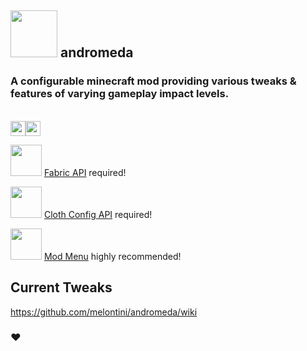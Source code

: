 ## <img src="https://cdn.modrinth.com/data/TseYlb0f/7ed11719691089e7492ea282f6b5d9970f74d74b.png" width="75" height="75"> andromeda
### A configurable minecraft mod providing various tweaks & features of varying gameplay impact levels.

<br/>
<a href="https://www.curseforge.com/minecraft/mc-mods/andromeda"><img src="https://cf.way2muchnoise.eu/title/639198.svg" alt="" height="24" /></a><a href="https://modrinth.com/mod/andromeda"><img src="https://img.shields.io/modrinth/dt/TseYlb0f?label=modrinth" alt="" height="24" /></a>
<br/>

<img src="https://cdn.modrinth.com/data/P7dR8mSH/icon.png" width="50" height="50"></img> [Fabric API](https://modrinth.com/mod/fabric-api) required!

<img src="https://cdn.modrinth.com/data/9s6osm5g/icon.png" width="50" height="50"></img> [Cloth Config API](https://modrinth.com/mod/cloth-config) required!

<img src="https://cdn.modrinth.com/data/mOgUt4GM/icon.png" width="50" height="50"></img> [Mod Menu](https://modrinth.com/mod/modmenu) highly recommended!

## Current Tweaks

https://github.com/melontini/andromeda/wiki

### ❤️
<br/>